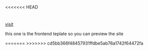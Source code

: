 <<<<<<< HEAD
#
<a href="https://teguazth-frontend-6v7o.vercel.app/" target="_blank" style={text-decoration:none;color🧑‍🦳}>visit</a>
<P>this one is the frontend teplate  so you can preview the site</P>
=======
<!--# teguazth-Frontend teguazth frontend is my first collab project that aimed to make a frontend of our project using react js which finally supposed to be integrated to a pre-defined backend firebase //we as a frontend team will collab our features and codes here in this repositotry-->
>>>>>>> cd5bb366f48457931ffdbe5ab76a1742f64472fa
